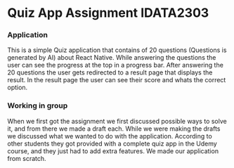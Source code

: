 # Quiz App Assignment IDATA2303

### Application

This is a simple Quiz application that contains of 20 questions (Questions is generated by AI) about React Native.
While answering the questions the user can see the progress at the top in a progress bar.
After answering the 20 questions the user gets redirected to a result page that displays the result.
In the result page the user can see their score and whats the correct option.

### Working in group

When we first got the assignment we first discussed possible ways to solve it, and from there we made a draft each.
While we were making the drafts we discussed what we wanted to do with the application. According to other students they got
provided with a complete quiz app in the Udemy course, and they just had to add extra features. We made our application from scratch.
